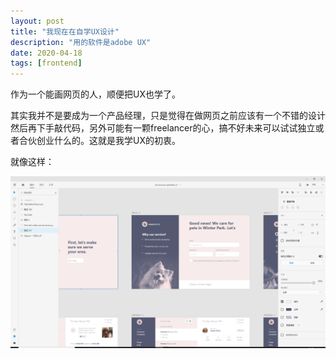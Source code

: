 ```yaml
---
layout: post
title: "我现在在自学UX设计"
description: "用的软件是adobe UX"
date: 2020-04-18
tags: [frontend]
---
```


作为一个能画网页的人，顺便把UX也学了。

<!--more-->

其实我并不是要成为一个产品经理，只是觉得在做网页之前应该有一个不错的设计然后再下手敲代码，另外可能有一颗freelancer的心，搞不好未来可以试试独立或者合伙创业什么的。这就是我学UX的初衷。

就像这样：

![pawtastic](../images/2020-04-18/pawtastic.png)